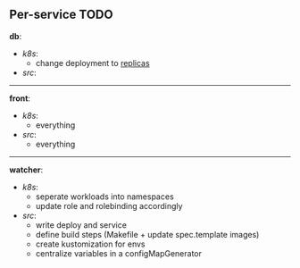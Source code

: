 ## Per-service TODO

__db__:
- _k8s_:
    - change deployment to [replicas](https://github.com/rosskukulinski/kubernetes-rethinkdb-cluster)
- _src_:
---
__front__:
- _k8s_:
    - everything
- _src_:
    - everything
---
__watcher__:
- _k8s_:
    - seperate workloads into namespaces
    - update role and rolebinding accordingly
- _src_:
    - write deploy and service
    - define build steps (Makefile + update spec.template images)
    - create kustomization for envs
    - centralize variables in a configMapGenerator

